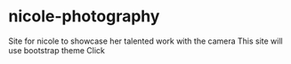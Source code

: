 # nicole-photography
Site for nicole to showcase her talented work with the camera
This site will use bootstrap theme Click
